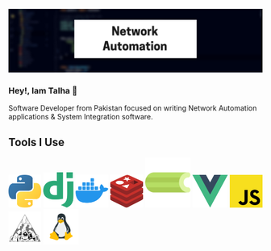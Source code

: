 <!--
**talha700/talha700** is a ✨ _special_ ✨ repository because its `README.md` (this file) appears on your GitHub profile.

Here are some ideas to get you started:

- 🔭 I’m currently working on ...
- 🌱 I’m currently learning ...
- 👯 I’m looking to collaborate on ...
- 🤔 I’m looking for help with ...
- 💬 Ask me about ...
- 📫 How to reach me: ...
- 😄 Pronouns: ...
- ⚡ Fun fact: ...
-->

![alt text](img.png)

### Hey!, Iam Talha 👋 

Software Developer from Pakistan focused on writing Network Automation applications & System Integration software.

## Tools I Use

<img src="python-logo.png" title="Python" width="65" height="65">  <img src="django-logo.png" title="Django" width="60" height="70" >  <img src="docker-logo.png" width="65" height="65" title="Docker" > <img src="redis.png" title="Redis" width="65" height="65" > <img src="celery-logo.png" title="Celery" width="90" height="100" > <img src="vue.png" title="Vuejs" width="70" height="65" > <img src="js.png" title="JavaScript" width="65" height="65" >  <img src="nornir.jpg" title="Nornir" width="65" height="65" > <img src="linux-0.png" title="Linux" width="70" height="70" > 



